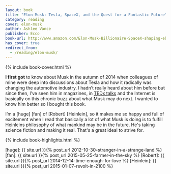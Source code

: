 ```yaml
---
layout: book
title: "Elon Musk: Tesla, SpaceX, and the Quest for a Fantastic Future"
category: reading
cover: elon-musk
author: Ashlee Vance
publisher: Ecco
book-url: http://www.amazon.com/Elon-Musk-Billionaire-SpaceX-shaping-ebook/dp/B00SIDCSWY/
has_cover: true
redirect_from:
  - /reading/elon-musk/
---
```

{% include book-cover.html %}

**I first got** to know about Musk in the autumn of 2014 when colleagues of mine were deep into discussions about Tesla and how it radically was changing the automotive industry. I hadn’t really heard about him before but since then, I’ve seen him in magazines, in [TEDx talks] and the Internet is basically on this chronic buzz about what Musk may do next. I wanted to know him better so I bought this book.

I’m a [huge] [fan] of [Robert] [Heinlein], so it makes me so happy and full of excitement when I read that basically a lot of what Musk is doing is to fulfill Heinleins philosophy of what mankind may be in the future. He's taking science fiction and making it real. That's a great ideal to strive for.

{% include book-highlights.html %}

[TEDx talks]: https://www.youtube.com/watch?v=IgKWPdJWuBQ
[huge]: {{ site.url }}{% post_url 2012-10-30-stranger-in-a-strange-land %}
[fan]: {{ site.url }}{% post_url 2015-05-25-farmer-in-the-sky %}
[Robert]: {{ site.url }}{% post_url 2014-12-14-time-enough-for-love %}
[Heinlein]: {{ site.url }}{% post_url 2015-01-07-revolt-in-2100 %}
